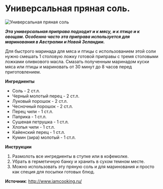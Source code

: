# Универсальная пряная соль.

![Универсальная пряная соль](/images/Kulinar/Specii/seasoning-salt.jpg 'Универсальная пряная соль')

_**Эта универсальная приправа подходит и к мясу, и к птице и к овощам. Особенно часто эта приправа используется для маринования в Австралии и Новой Зеландии.**_

Для быстрого маринада для мяса и птицы с использованием этой соли нужно смешать 1 столовую ложку готовой приправы с тремя столовыми ложками оливкового масла. Смазать полученным маринадом куски мяса или птицы и мариновать от 30 минут до 8 часов перед приготовлением.

**Ингредиенты**

- Соль - 2 ст.л.
- Черный молотый перец - 2 ст.л.
- Луковый порошок - 2 ст.л.
- Чесночный порошок - 2 ст.л.
- Перец чили - 1 ст.л.
- Паприка - 1 ст.л.
- Сушеная петрушка - 1 ст.л.
- Хлопья чили - 1 ст.л.
- Кайенский перец - 1 ст.л.
- Кумин (зира) молотый  - 1 ст.л.

**Инструкции**

1. Размолоть все ингредиенты в ступке или в кофемолке.
2. Убрать в герметичную банку и хранить в сухом темном месте.
3. Можно использовать эту пряную соль и для маринования и просто как специя для посыпки готовых блюд.

**Источник**: http://www.iamcooking.ru/
